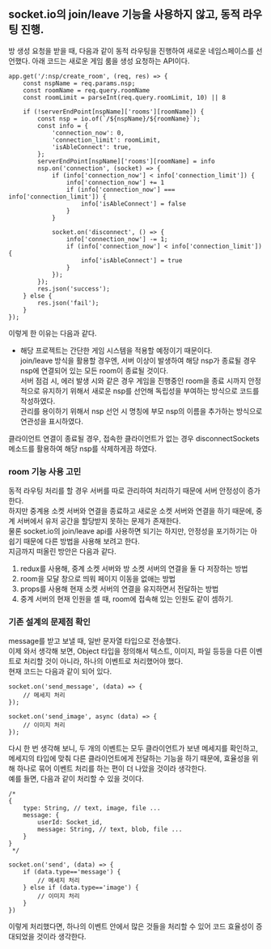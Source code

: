 ## socket.io의 join/leave 기능을 사용하지 않고, 동적 라우팅 진행.
방 생성 요청을 받을 때, 다음과 같이 동적 라우팅을 진행하여 새로운 네임스페이스를 선언했다. 아래 코드는 새로운 게임 룸을 생성 요청하는 API이다.

```
app.get('/:nsp/create_room', (req, res) => {
    const nspName = req.params.nsp;
    const roomName = req.query.roomName
    const roomLimit = parseInt(req.query.roomLimit, 10) || 8

    if (!serverEndPoint[nspName]['rooms'][roomName]) {
        const nsp = io.of(`/${nspName}/${roomName}`);
        const info = {
            'connection_now': 0,
            'connection_limit': roomLimit,
            'isAbleConnect': true,
        };
        serverEndPoint[nspName]['rooms'][roomName] = info
        nsp.on('connection', (socket) => {
            if (info['connection_now'] < info['connection_limit']) {
                info['connection_now'] += 1
                if (info['connection_now'] === info['connection_limit']) {
                    info['isAbleConnect'] = false
                }
            }

            socket.on('disconnect', () => {
                info['connection_now'] -= 1;
                if (info['connection_now'] < info['connection_limit']) {
                    info['isAbleConnect'] = true
                }
            });
        });
        res.json('success');
    } else {
        res.json('fail');
    }
});
```

이렇게 한 이유는 다음과 같다.
- 해당 프로젝트는 간단한 게임 시스템을 적용할 예정이기 때문이다. <br>
join/leave 방식을 활용할 경우엔, 서버 이상이 발생하여 해당 nsp가 종료될 경우 nsp에 연결되어 있는 모든 room이 종료될 것이다. <br>
서버 점검 시, 에러 발생 시와 같은 경우 게임을 진행중인 room을 종료 시까지 안정적으로 유지하기 위해서 새로운 nsp를 선언해 독립성을 부여하는 방식으로 코드를 작성하였다. <br>
관리를 용이하기 위해서 nsp 선언 시 명칭에 부모 nsp의 이름을 추가하는 방식으로 연관성을 표시하였다.

클라이언트 연결이 종료될 경우, 접속한 클라이언트가 없는 경우 disconnectSockets 메소드를 활용하여 해당 nsp를 삭제하게끔 하였다.


### room 기능 사용 고민
동적 라우팅 처리를 할 경우 서버를 따로 관리하여 처리하기 때문에 서버 안정성이 증가한다.<br>
하지만 중계용 소켓 서버와 연결을 종료하고 새로운 소켓 서버와 연결을 하기 때문에, 중계 서버에서 유저 공간을 할당받지 못하는 문제가 존재한다.<br>
물론 socket.io의 join/leave api를 사용하면 되기는 하지만, 안정성을 포기하기는 아쉽기 때문에 다른 방법을 사용해 보려고 한다.<br>
지금까지 떠올린 방안은 다음과 같다.
1. redux를 사용해, 중계 소켓 서버와 방 소켓 서버의 연결을 둘 다 저장하는 방법
2. room을 모달 창으로 띄워 페이지 이동을 없애는 방법
3. props를 사용해 현재 소켓 서버의 연결을 유지하면서 전달하는 방법
4. 중계 서버의 현재 인원을 셀 때, room에 접속해 있는 인원도 같이 셈하기.


### 기존 설계의 문제점 확인
message를 받고 보낼 때, 일반 문자열 타입으로 전송했다.<br>
이제 와서 생각해 보면, Object 타입을 정의해서 텍스트, 이미지, 파일 등등을 다른 이벤트로 처리할 것이 아니라, 하나의 이벤트로 처리했어야 했다.<br>
현재 코드는 다음과 같이 되어 있다.
```
socket.on('send_message', (data) => {
    // 메세지 처리
});

socket.on('send_image', async (data) => {
    // 이미지 처리
});
```
다시 한 번 생각해 보니, 두 개의 이벤트는 모두 클라이언트가 보낸 메세지를 확인하고, 메세지의 타입에 맞춰 다른 클라이언트에게 전달하는 기능을 하기 때문에, 효율성을 위해 하나로 묶어 이벤트 처리를 하는 편이 더 나았을 것이라 생각한다.<br>
예를 들면, 다음과 같이 처리할 수 있을 것이다.
```
/*
{
    type: String, // text, image, file ...
    message: {
        userId: Socket_id,
        message: String, // text, blob, file ...
    }
}
 */

socket.on('send', (data) => {
    if (data.type=='message') {
        // 메세지 처리
    } else if (data.type=='image') {
        // 이미지 처리
    }
})
```
이렇게 처리했다면, 하나의 이벤트 안에서 많은 것들을 처리할 수 있어 코드 효율성이 증대되었을 것이라 생각한다.